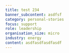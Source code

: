 ```yaml
---
title: test 234
banner_subcontent: asdfsf
category: personal-stories
focus: support
role: leadership
organisation_size: micro
industry: energy
content: asdfasdfasdfasdf
---
```

